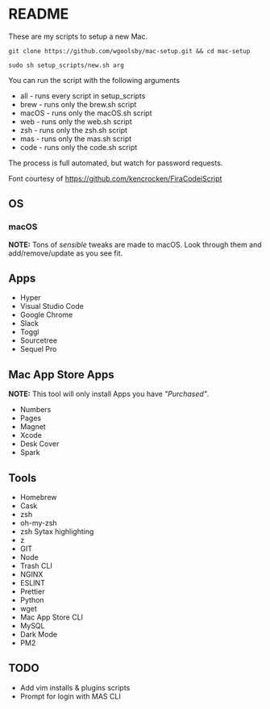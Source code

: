 # README

These are my scripts to setup a new Mac.

```
git clone https://github.com/wgoolsby/mac-setup.git && cd mac-setup

sudo sh setup_scripts/new.sh arg
```

You can run the script with the following arguments

* all - runs every script in setup_scripts
* brew - runs only the brew.sh script
* macOS - runs only the macOS.sh script
* web - runs only the web.sh script
* zsh - runs only the zsh.sh script
* mas - runs only the mas.sh script
* code - runs only the code.sh script

The process is full automated, but watch for password requests.

Font courtesy of https://github.com/kencrocken/FiraCodeiScript

## OS

### macOS

**NOTE:** Tons of _sensible_ tweaks are made to macOS. Look through them and add/remove/update as you see fit.

## Apps

* Hyper
* Visual Studio Code
* Google Chrome
* Slack
* Toggl
* Sourcetree
* Sequel Pro

## Mac App Store Apps

**NOTE:** This tool will only install Apps you have _"Purchased"_.

* Numbers
* Pages
* Magnet
* Xcode
* Desk Cover
* Spark

## Tools

* Homebrew
* Cask
* zsh
* oh-my-zsh
* zsh Sytax highlighting
* z
* GIT
* Node
* Trash CLI
* NGINX
* ESLINT
* Prettier
* Python
* wget
* Mac App Store CLI
* MySQL
* Dark Mode
* PM2

## TODO

* Add vim installs & plugins scripts
* Prompt for login with MAS CLI
